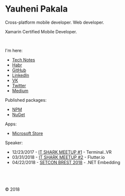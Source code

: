 
# Yauheni Pakala

Cross-platform mobile developer. Web developer.

Xamarin Certified Mobile Developer.

&nbsp;

I'm here:

* [Tech Notes](https://wcoder.github.io/)
* [Habr](https://habrahabr.ru/users/wcoder/)
* [GitHub](https://github.com/wcoder/)
* [LinkedIn](https://www.linkedin.com/in/yauhenipakala/)
* [VK](https://vk.com/evgeniypakalo)
* [Twitter](https://twitter.com/evgeniypakalo)
* [Medium](https://medium.com/@wcoder)

Published packages:
- [NPM](https://www.npmjs.com/~wcoder?activeTab=packages)
- [NuGet](https://www.nuget.org/profiles/wcoder)

Apps:
- [Microsoft Store](https://www.microsoft.com/en-us/store/search/apps?q=yauheni%20pakala)

Speaker:
- 12/23/2017 - [IT SHARK MEETUP #1](https://it-shark.pro/) - Terminal..VR
- 03/31/2018 - [IT SHARK MEETUP #2](https://events.epam.com/events/it-shark-meetup/talks/5230) - Flutter.io
- 04/22/2018 - [SETCON BREST 2018](http://setcon.brest.tech/) - .NET Embedding

## &nbsp;

&copy; 2018

<!--

¯\_(ツ)_/¯

-->
